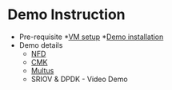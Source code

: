 Demo Instruction
=================

   * Pre-requisite
      *[VM setup](https://github.com/intel/container-experience-kits-demo-area/tree/master/usb-stick#setting-up-vm)
	  *[Demo installation](https://github.com/intel/container-experience-kits-demo-area/tree/master/software#deploying-kubernetes-without-proxy)
   * Demo details
      * [NFD](#https://github.com/intel/container-experience-kits-demo-area/tree/master/workspace/nfd#demo-installation-with-ansible-script)
	  * [CMK](#https://github.com/intel/container-experience-kits-demo-area/tree/master/workspace/cmk#demo-installation-with-ansible-script)
	  * [Multus](#https://github.com/intel/container-experience-kits-demo-area/tree/master/workspace/multus#demo-installation-with-ansible-script)
	  * SRIOV & DPDK - Video Demo

